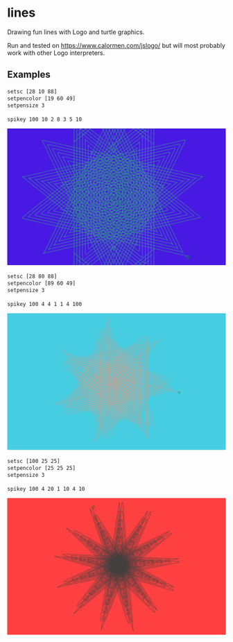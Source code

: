 # lines
Drawing fun lines with Logo and turtle graphics.

Run and tested on https://www.calormen.com/jslogo/ but will most probably work with other Logo interpreters.


## Examples

```logo
setsc [28 10 88]
setpencolor [19 60 49]
setpensize 3

spikey 100 10 2 8 3 5 10
```

<p align="center">
<img src="https://raw.githubusercontent.com/OdysseasKr/lines/master/examples/example1.png" alt="drawing" width="600">
</p>


```logo
setsc [28 80 88]
setpencolor [89 60 49]
setpensize 3

spikey 100 4 4 1 1 4 100
```

<p align="center">
<img src="https://raw.githubusercontent.com/OdysseasKr/lines/master/examples/example2.png" alt="drawing" width="600">
</p>

```logo
setsc [100 25 25]
setpencolor [25 25 25]
setpensize 3

spikey 100 4 20 1 10 4 10
```

<p align="center">
<img src="https://raw.githubusercontent.com/OdysseasKr/lines/master/examples/example3.png" alt="drawing" width="600">
</p>
